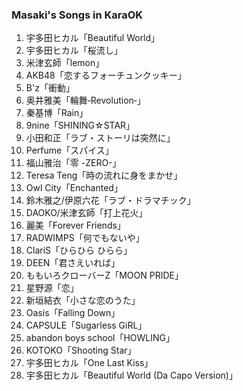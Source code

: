 ### Masaki's Songs in KaraOK

1. 宇多田ヒカル「Beautiful World」
2. 宇多田ヒカル「桜流し」
3. 米津玄師「lemon」
4. AKB48「恋するフォーチュンクッキー」
5. B'z「衝動」
6. 奥井雅美「輪舞‐Revolution‐」
7. 秦基博「Rain」
8. 9nine「SHINING☆STAR」
9. 小田和正「ラブ・ストーリは突然に」
10. Perfume「スパイス」
11. 福山雅治「零 -ZERO-」
12. Teresa Teng「時の流れに身をまかせ」
13. Owl City「Enchanted」
14. 鈴木雅之/伊原六花「ラブ・ドラマチック」
15. DAOKO/米津玄師「打上花火」
16. 麗美「Forever Friends」
17. RADWIMPS「何でもないや」
18. ClariS「ひらひら ひらら」
19. DEEN「君さえいれば」
20. ももいろクローバーZ「MOON PRIDE」
21. 星野源「恋」
22. 新垣結衣「小さな恋のうた」
23. Oasis「Falling Down」
24. CAPSULE「Sugarless GiRL」
25. abandon boys school「HOWLING」
26. KOTOKO「Shooting Star」
27. 宇多田ヒカル「One Last Kiss」
28. 宇多田ヒカル「Beautiful World (Da Capo Version)」
